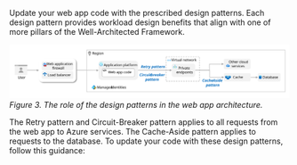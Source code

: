 Update your web app code with the prescribed design patterns. Each design pattern provides workload design benefits that align with one of more pillars of the Well-Architected Framework.

[![Diagram showing the role of design patterns in the Reliable Web App pattern architecture.](../../../_images/rwa-design-patterns.svg)](../../../_images/rwa-design-patterns.svg)
*Figure 3. The role of the design patterns in the web app architecture.*

The Retry pattern and Circuit-Breaker pattern applies to all requests from the web app to Azure services. The Cache-Aside pattern applies to requests to the database. To update your code with these design patterns, follow this guidance: